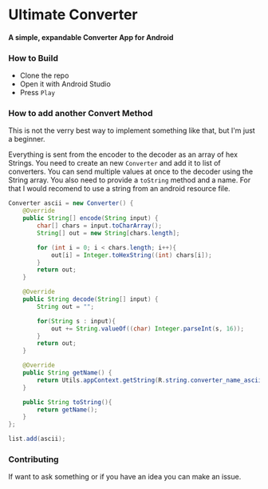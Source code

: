 # Ultimate Converter
#### A simple, expandable Converter App for Android

### How to Build
* Clone the repo
* Open it with Android Studio
* Press `Play`

### How to add another Convert Method
This is not the verry best way to implement something like that, but I'm just a beginner.

Everything is sent from the encoder to the decoder as an array of hex Strings. You need to create an new `Converter` and add it to list of converters. You can send multiple values at once to the decoder using the String array. You also need to provide a `toString` method and a name. For that I would recomend to use a string from an android resource file.

```java
Converter ascii = new Converter() {
    @Override
    public String[] encode(String input) {
        char[] chars = input.toCharArray();
        String[] out = new String[chars.length];

        for (int i = 0; i < chars.length; i++){
            out[i] = Integer.toHexString((int) chars[i]);
        }
        return out;
    }

    @Override
    public String decode(String[] input) {
        String out = "";

        for(String s : input){
            out += String.valueOf((char) Integer.parseInt(s, 16));
        }
        return out;
    }

    @Override
    public String getName() {
        return Utils.appContext.getString(R.string.converter_name_ascii);
    }

    public String toString(){
        return getName();
    }
};

list.add(ascii);
```

### Contributing

If want to ask something or if you have an idea you can make an issue.